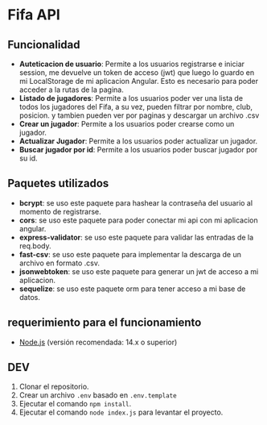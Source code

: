 # Fifa API

## Funcionalidad

- **Auteticacion de usuario**: Permite a los usuarios registrarse e iniciar session, me devuelve un token de acceso (jwt) que luego lo guardo en mi LocalStorage de mi aplicacion Angular. Esto es necesario para poder acceder a la rutas de la pagina.
- **Listado de jugadores**: Permite a los usuarios poder ver una lista de todos los jugadores del Fifa, a su vez, pueden filtrar por nombre, club, posicion. y tambien pueden ver por paginas y descargar un archivo .csv
- **Crear un jugador**: Permite a los usuarios poder crearse como un jugador.
- **Actualizar Jugador**: Permite a los usuarios poder actualizar un jugador.
- **Buscar jugador por id**: Permite a los usuarios poder buscar jugador por su id. 

## Paquetes utilizados

- **bcrypt**: se uso este paquete para hashear la contraseña del usuario al momento de registrarse.
- **cors**: se uso este paquete para poder conectar mi api con mi aplicacion angular.
- **express-validator**: se uso este paquete para validar las entradas de la req.body.
- **fast-csv**: se uso este paquete para implementar la descarga de un archivo en formato .csv.
- **jsonwebtoken**: se uso este paquete para generar un jwt de acceso a mi aplicacion.
- **sequelize**: se uso este paquete orm para tener acceso a mi base de datos.

## requerimiento para el funcionamiento

- [Node.js](https://nodejs.org/) (versión recomendada: 14.x o superior)

## DEV

1. Clonar el repositorio.
2. Crear un archivo `.env` basado en `.env.template`
3. Ejecutar el comando `npm install`.
4. Ejecutar el comando `node index.js` para levantar el proyecto.
